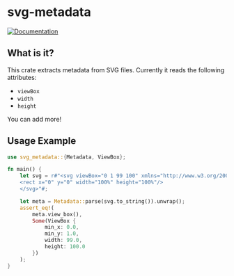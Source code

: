 # svg-metadata

[![Documentation](https://docs.rs/svg_metadata/badge.svg)](https://docs.rs/svg_metadata/)

## What is it?

This crate extracts metadata from SVG files.
Currently it reads the following attributes:

* `viewBox`
* `width`
* `height`

You can add more!

## Usage Example

```rust
use svg_metadata::{Metadata, ViewBox};

fn main() {
    let svg = r#"<svg viewBox="0 1 99 100" xmlns="http://www.w3.org/2000/svg">
    <rect x="0" y="0" width="100%" height="100%"/>
    </svg>"#;

    let meta = Metadata::parse(svg.to_string()).unwrap();
    assert_eq!(
        meta.view_box(),
        Some(ViewBox {
            min_x: 0.0,
            min_y: 1.0,
            width: 99.0,
            height: 100.0
        })
    );
}
```
